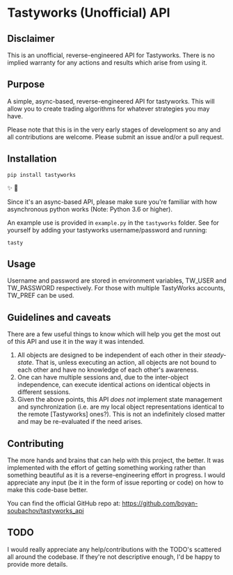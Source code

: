 # Tastyworks (Unofficial) API

## Disclaimer

This is an unofficial, reverse-engineered API for Tastyworks. There is no implied warranty for any actions and results which arise from using it.

## Purpose

A simple, async-based, reverse-engineered API for tastyworks. This will allow you to create trading algorithms for whatever strategies you may have.

Please note that this is in the very early stages of development so any and all contributions are welcome. Please submit an issue and/or a pull request.

## Installation
```
pip install tastyworks
```
✨ 🍰

Since it's an async-based API, please make sure you're familiar with how asynchronous python works (Note: Python 3.6 or higher).

An example use is provided in `example.py` in the `tastyworks` folder. See for yourself by adding your tastyworks username/password and running:

```
tasty 
```

## Usage

Username and password are stored in environment variables, TW_USER and TW_PASSWORD respectively. For those with multiple TastyWorks accounts, TW_PREF can be used.

## Guidelines and caveats

There are a few useful things to know which will help you get the most out of this API and use it in the way it was intended.

1. All objects are designed to be independent of each other in their _steady-state_. That is, unless executing an action, all objects are not bound to each other and have no knowledge of each other's awareness.
1. One can have multiple sessions and, due to the inter-object independence, can execute identical actions on identical objects in different sessions.
1. Given the above points, this API *does not* implement state management and synchronization (i.e. are my local object representations identical to the remote [Tastyworks] ones?). This is not an indefinitely closed matter and may be re-evaluated if the need arises.

## Contributing

The more hands and brains that can help with this project, the better. It was implemented with the effort of getting something working rather than something beautiful as it is a reverse-engineering effort in progress.
I would appreciate any input (be it in the form of issue reporting or code) on how to make this code-base better.

You can find the official GitHub repo at: https://github.com/boyan-soubachov/tastyworks_api

## TODO

I would really appreciate any help/contributions with the TODO's scattered all around the codebase. If they're not descriptive enough, I'd be happy to provide more details.
